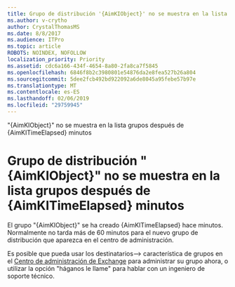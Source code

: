 ```yaml
---
title: Grupo de distribución '{AimKIObject}' no se muestra en la lista grupos después de {AimKITimeElapsed} minutos
ms.author: v-crytho
author: CrystalThomasMS
ms.date: 8/8/2017
ms.audience: ITPro
ms.topic: article
ROBOTS: NOINDEX, NOFOLLOW
localization_priority: Priority
ms.assetid: cdc6a166-434f-4654-8a80-2fa8ca7f5845
ms.openlocfilehash: 6846f8b2c3980801e54876da2e8fea527b26a804
ms.sourcegitcommit: 5dee2fcb492bd922092a6de8045a95febe57b97e
ms.translationtype: MT
ms.contentlocale: es-ES
ms.lasthandoff: 02/06/2019
ms.locfileid: "29759945"
---
```

"{AimKIObject}" no se muestra en la lista grupos después de {AimKITimeElapsed} minutos

# <a name="distribution-group-aimkiobject-not-showing-in-groups-list-after-aimkitimeelapsed-minutes"></a>Grupo de distribución "{AimKIObject}" no se muestra en la lista grupos después de {AimKITimeElapsed} minutos

El grupo "{AimKIObject}" se ha creado {AimKITimeElapsed} hace minutos. Normalmente no tarda más de 60 minutos para el nuevo grupo de distribución que aparezca en el centro de administración.
  
Es posible que pueda usar los destinatarios--\> característica de grupos en el [Centro de administración de Exchange](https://outlook.office365.com/ecp/?rfr=Admin_o365&amp;exsvurl=1&amp;mkt=en-US.aspx) para administrar su grupo ahora, o utilizar la opción "háganos le llame" para hablar con un ingeniero de soporte técnico. 
  

